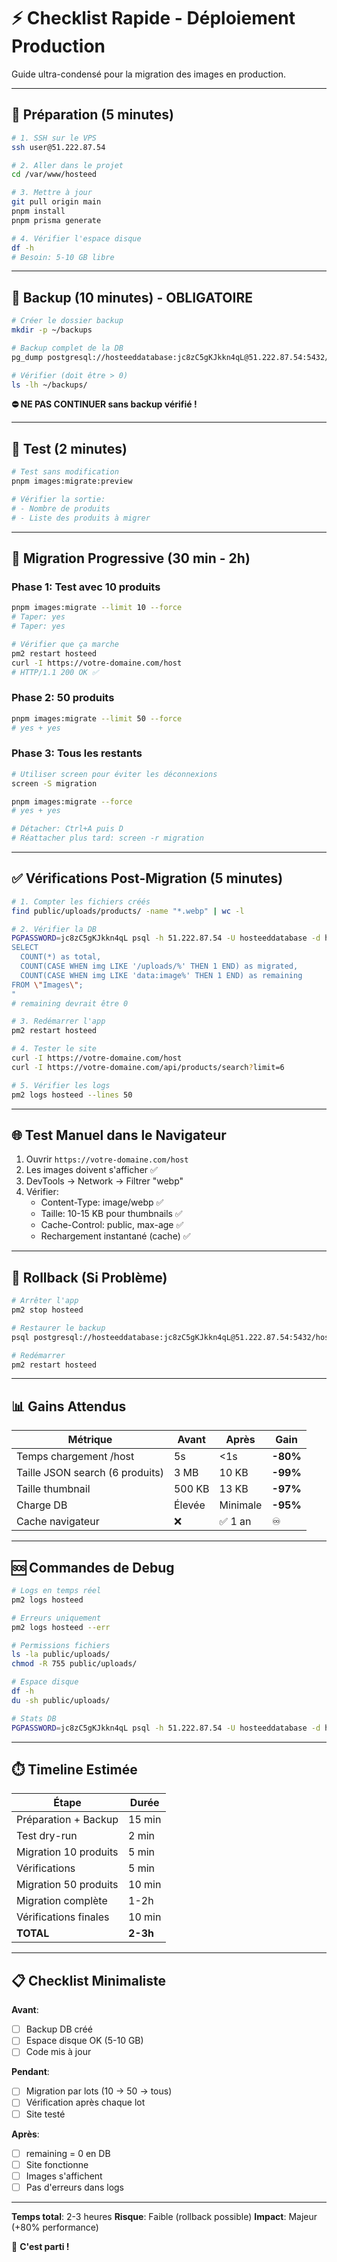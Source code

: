 # ⚡ Checklist Rapide - Déploiement Production

Guide ultra-condensé pour la migration des images en production.

---

## 🔧 Préparation (5 minutes)

```bash
# 1. SSH sur le VPS
ssh user@51.222.87.54

# 2. Aller dans le projet
cd /var/www/hosteed

# 3. Mettre à jour
git pull origin main
pnpm install
pnpm prisma generate

# 4. Vérifier l'espace disque
df -h
# Besoin: 5-10 GB libre
```

---

## 💾 Backup (10 minutes) - **OBLIGATOIRE**

```bash
# Créer le dossier backup
mkdir -p ~/backups

# Backup complet de la DB
pg_dump postgresql://hosteeddatabase:jc8zC5gKJkkn4qL@51.222.87.54:5432/hosteeddb > ~/backups/backup_$(date +%Y%m%d_%H%M%S).sql

# Vérifier (doit être > 0)
ls -lh ~/backups/
```

**⛔ NE PAS CONTINUER sans backup vérifié !**

---

## 🧪 Test (2 minutes)

```bash
# Test sans modification
pnpm images:migrate:preview

# Vérifier la sortie:
# - Nombre de produits
# - Liste des produits à migrer
```

---

## 🚀 Migration Progressive (30 min - 2h)

### Phase 1: Test avec 10 produits

```bash
pnpm images:migrate --limit 10 --force
# Taper: yes
# Taper: yes

# Vérifier que ça marche
pm2 restart hosteed
curl -I https://votre-domaine.com/host
# HTTP/1.1 200 OK ✅
```

### Phase 2: 50 produits

```bash
pnpm images:migrate --limit 50 --force
# yes + yes
```

### Phase 3: Tous les restants

```bash
# Utiliser screen pour éviter les déconnexions
screen -S migration

pnpm images:migrate --force
# yes + yes

# Détacher: Ctrl+A puis D
# Réattacher plus tard: screen -r migration
```

---

## ✅ Vérifications Post-Migration (5 minutes)

```bash
# 1. Compter les fichiers créés
find public/uploads/products/ -name "*.webp" | wc -l

# 2. Vérifier la DB
PGPASSWORD=jc8zC5gKJkkn4qL psql -h 51.222.87.54 -U hosteeddatabase -d hosteeddb -c "
SELECT
  COUNT(*) as total,
  COUNT(CASE WHEN img LIKE '/uploads/%' THEN 1 END) as migrated,
  COUNT(CASE WHEN img LIKE 'data:image%' THEN 1 END) as remaining
FROM \"Images\";
"
# remaining devrait être 0

# 3. Redémarrer l'app
pm2 restart hosteed

# 4. Tester le site
curl -I https://votre-domaine.com/host
curl -I https://votre-domaine.com/api/products/search?limit=6

# 5. Vérifier les logs
pm2 logs hosteed --lines 50
```

---

## 🌐 Test Manuel dans le Navigateur

1. Ouvrir `https://votre-domaine.com/host`
2. Les images doivent s'afficher ✅
3. DevTools → Network → Filtrer "webp"
4. Vérifier:
   - Content-Type: image/webp ✅
   - Taille: 10-15 KB pour thumbnails ✅
   - Cache-Control: public, max-age ✅
   - Rechargement instantané (cache) ✅

---

## 🔄 Rollback (Si Problème)

```bash
# Arrêter l'app
pm2 stop hosteed

# Restaurer le backup
psql postgresql://hosteeddatabase:jc8zC5gKJkkn4qL@51.222.87.54:5432/hosteeddb < ~/backups/backup_*.sql

# Redémarrer
pm2 restart hosteed
```

---

## 📊 Gains Attendus

| Métrique                        | Avant  | Après    | Gain     |
| ------------------------------- | ------ | -------- | -------- |
| Temps chargement /host          | 5s     | <1s      | **-80%** |
| Taille JSON search (6 produits) | 3 MB   | 10 KB    | **-99%** |
| Taille thumbnail                | 500 KB | 13 KB    | **-97%** |
| Charge DB                       | Élevée | Minimale | **-95%** |
| Cache navigateur                | ❌     | ✅ 1 an  | ♾️       |

---

## 🆘 Commandes de Debug

```bash
# Logs en temps réel
pm2 logs hosteed

# Erreurs uniquement
pm2 logs hosteed --err

# Permissions fichiers
ls -la public/uploads/
chmod -R 755 public/uploads/

# Espace disque
df -h
du -sh public/uploads/

# Stats DB
PGPASSWORD=jc8zC5gKJkkn4qL psql -h 51.222.87.54 -U hosteeddatabase -d hosteeddb -c "SELECT COUNT(*) FROM \"Images\" WHERE img LIKE '/uploads/%';"
```

---

## ⏱️ Timeline Estimée

| Étape                 | Durée    |
| --------------------- | -------- |
| Préparation + Backup  | 15 min   |
| Test dry-run          | 2 min    |
| Migration 10 produits | 5 min    |
| Vérifications         | 5 min    |
| Migration 50 produits | 10 min   |
| Migration complète    | 1-2h     |
| Vérifications finales | 10 min   |
| **TOTAL**             | **2-3h** |

---

## 📋 Checklist Minimaliste

**Avant**:

- [ ] Backup DB créé
- [ ] Espace disque OK (5-10 GB)
- [ ] Code mis à jour

**Pendant**:

- [ ] Migration par lots (10 → 50 → tous)
- [ ] Vérification après chaque lot
- [ ] Site testé

**Après**:

- [ ] remaining = 0 en DB
- [ ] Site fonctionne
- [ ] Images s'affichent
- [ ] Pas d'erreurs dans logs

---

**Temps total**: 2-3 heures
**Risque**: Faible (rollback possible)
**Impact**: Majeur (+80% performance)

🚀 **C'est parti !**
